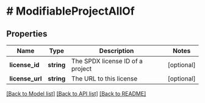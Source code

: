 # # ModifiableProjectAllOf

## Properties

Name | Type | Description | Notes
------------ | ------------- | ------------- | -------------
**license_id** | **string** | The SPDX license ID of a project | [optional]
**license_url** | **string** | The URL to this license | [optional]

[[Back to Model list]](../../README.md#models) [[Back to API list]](../../README.md#endpoints) [[Back to README]](../../README.md)
